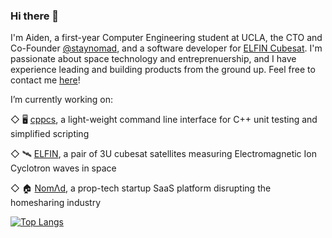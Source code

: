 ### Hi there 👋

<!--
**aidenszeto/aidenszeto** is a ✨ _special_ ✨ repository because its `README.md` (this file) appears on your GitHub profile.

Here are some ideas to get you started:

- 🔭 I’m currently working on ...
- 🌱 I’m currently learning ...
- 👯 I’m looking to collaborate on ...
- 🤔 I’m looking for help with ...
- 💬 Ask me about ...
- 📫 How to reach me: ...
- 😄 Pronouns: ...
- ⚡ Fun fact: ...
-->

I'm Aiden, a first-year Computer Engineering student at UCLA, the CTO and Co-Founder [@staynomad](https://vhomesgroup.com/), and a software developer for [ELFIN Cubesat](https://elfin.igpp.ucla.edu/). I'm passionate about space technology and entreprenuership, and I have experience leading and building products from the ground up. Feel free to contact me [here](https://linktr.ee/aidenszeto)!


I’m currently working on:  
    <p> &#9671; 🖥️ [cppcs](https://github.com/aidenszeto/cppcs), a light-weight command line interface for C++ unit testing and simplified scripting  </p>
    <p> &#9671; 🛰️ [ELFIN](https://elfin.igpp.ucla.edu/), a pair of 3U cubesat satellites measuring Electromagnetic Ion Cyclotron waves in space  </p>
    <p> &#9671; 🏠 [NomΛd](https://vhomesgroup.com/), a prop-tech startup SaaS platform disrupting the homesharing industry  </p>

[![Top Langs](https://github-readme-stats.vercel.app/api/top-langs/?username=aidenszeto&layout=compact&hide=sass)](https://github.com/anuraghazra/github-readme-stats)
